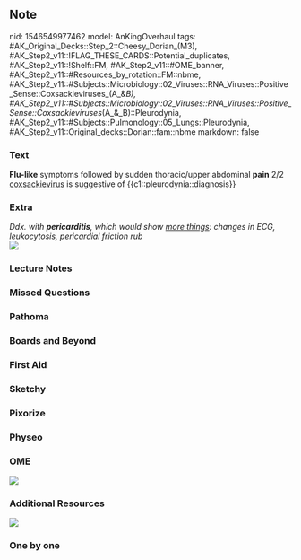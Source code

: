## Note
nid: 1546549977462
model: AnKingOverhaul
tags: #AK_Original_Decks::Step_2::Cheesy_Dorian_(M3), #AK_Step2_v11::!FLAG_THESE_CARDS::Potential_duplicates, #AK_Step2_v11::!Shelf::FM, #AK_Step2_v11::#OME_banner, #AK_Step2_v11::#Resources_by_rotation::FM::nbme, #AK_Step2_v11::#Subjects::Microbiology::02_Viruses::RNA_Viruses::Positive_Sense::Coxsackieviruses_(A_&_B), #AK_Step2_v11::#Subjects::Microbiology::02_Viruses::RNA_Viruses::Positive_Sense::Coxsackieviruses_(A_&_B)::Pleurodynia, #AK_Step2_v11::#Subjects::Pulmonology::05_Lungs::Pleurodynia, #AK_Step2_v11::Original_decks::Dorian::fam::nbme
markdown: false

### Text
<div>
  <b>Flu-like</b> symptoms followed by sudden thoracic/upper
  abdominal <b>pain</b> 2/2 <u>coxsackievirus</u> is suggestive of
  {{c1::pleurodynia::diagnosis}}
</div>

### Extra
<div>
  <i>Ddx. with <b>pericarditis</b>, which would show <u>more
  things</u>: changes in ECG, leukocytosis, pericardial friction
  rub</i>
</div>
<div>
  <i><img src="paste-11364483465698.jpg"></i>
</div>

### Lecture Notes


### Missed Questions


### Pathoma


### Boards and Beyond


### First Aid


### Sketchy


### Pixorize


### Physeo


### OME
<div class="ome-widget">
  <a href="https://onlinemeded.org?ref=anki"><img src=
  "_OME_AnkiFlashcards_General_7.png"></a>
</div>

### Additional Resources
<i><img src="paste-531493612945409.jpg"></i>

### One by one

